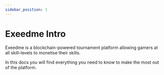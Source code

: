 ```yaml
---
sidebar_position: 1
---
```


# Exeedme Intro

Exeedme is a blockchain-powered tournament platform allowing gamers at all skill-levels to monetise their skills.

In this docs you will find everything you need to know to make the most out of the platform.
